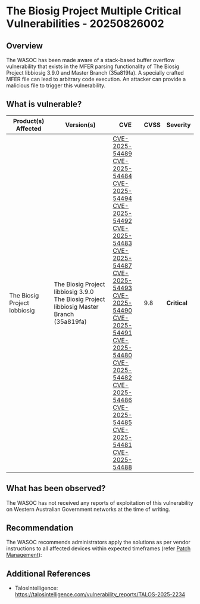 # The Biosig Project Multiple Critical Vulnerabilities - 20250826002

## Overview

The WASOC has been made aware of a stack-based buffer overflow vulnerability that exists in the MFER parsing functionality of The Biosig Project libbiosig 3.9.0 and Master Branch (35a819fa). A specially crafted MFER file can lead to arbitrary code execution. An attacker can provide a malicious file to trigger this vulnerability.

## What is vulnerable?

| Product(s) Affected | Version(s) | CVE                                                                                                                                      | CVSS         | Severity                                                       |
| ------------------- | ---------- | ---------------------------------------------------------------------------------------------------------------------------------------- | ------------ | -------------------------------------------------------------- |
| The Biosig Project lobbiosig      | The Biosig Project libbiosig 3.9.0 <br/>The Biosig Project libbiosig Master Branch (35a819fa)  | [CVE-2025-54489](https://nvd.nist.gov/vuln/detail/CVE-2025-54489) <br/> [CVE-2025-54484](https://nvd.nist.gov/vuln/detail/CVE-2025-54484) <br/> [CVE-2025-54494](https://nvd.nist.gov/vuln/detail/CVE-2025-54494) <br/> [CVE-2025-54492](https://nvd.nist.gov/vuln/detail/CVE-2025-54492)  <br/> [CVE-2025-54483](https://nvd.nist.gov/vuln/detail/CVE-2025-54483)  <br/> [CVE-2025-54487](https://nvd.nist.gov/vuln/detail/CVE-2025-54487) <br/> [CVE-2025-54493](https://nvd.nist.gov/vuln/detail/CVE-2025-54493) <br/> [CVE-2025-54490](https://nvd.nist.gov/vuln/detail/CVE-2025-54490)  <br/> [CVE-2025-54491](https://nvd.nist.gov/vuln/detail/CVE-2025-54491) <br/> [CVE-2025-54480](https://nvd.nist.gov/vuln/detail/CVE-2025-54480)  <br/> [CVE-2025-54482](https://nvd.nist.gov/vuln/detail/CVE-2025-54482)  <br/> [CVE-2025-54486](https://nvd.nist.gov/vuln/detail/CVE-2025-54486)  <br/> [CVE-2025-54485](https://nvd.nist.gov/vuln/detail/CVE-2025-54485)  <br/> [CVE-2025-54481](https://nvd.nist.gov/vuln/detail/CVE-2025-54481)  <br/> [CVE-2025-54488](https://nvd.nist.gov/vuln/detail/CVE-2025-54488)                                                                                                                                                                                                                                                     | 9.8          | **Critical**     |


## What has been observed?

The WASOC has not received any reports of exploitation of this vulnerability on Western Australian Government networks at the time of writing.

## Recommendation

The WASOC recommends administrators apply the solutions as per vendor instructions to all affected devices within expected timeframes (refer [Patch Management](../guidelines/patch-management.md)):



## Additional References

- TalosIntelligence: <https://talosintelligence.com/vulnerability_reports/TALOS-2025-2234>
